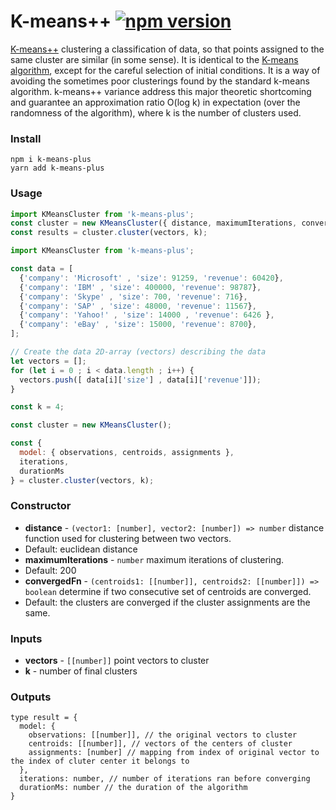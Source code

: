 # K-means++ [![npm version](https://badge.fury.io/js/k-means-plus.svg)](https://badge.fury.io/js/k-means-plus)
[K-means++](https://en.wikipedia.org/wiki/K-means%2B%2B) clustering a classification of data, so that points assigned to the same cluster are similar (in some sense). It is identical to the [K-means algorithm](https://en.wikipedia.org/wiki/K-means_clustering), except for the careful selection of initial conditions. It is a way of avoiding the sometimes poor clusterings found by the standard k-means algorithm. k-means++ variance address this major theoretic shortcoming and guarantee an approximation ratio O(log k) in expectation (over the randomness of the algorithm), where k is the number of clusters used.

### Install
```
npm i k-means-plus
yarn add k-means-plus
```
### Usage
```javascript
import KMeansCluster from 'k-means-plus';
const cluster = new KMeansCluster({ distance, maximumIterations, convergedFn });
const results = cluster.cluster(vectors, k);
```
```javascript
import KMeansCluster from 'k-means-plus';

const data = [
  {'company': 'Microsoft' , 'size': 91259, 'revenue': 60420},
  {'company': 'IBM' , 'size': 400000, 'revenue': 98787},
  {'company': 'Skype' , 'size': 700, 'revenue': 716},
  {'company': 'SAP' , 'size': 48000, 'revenue': 11567},
  {'company': 'Yahoo!' , 'size': 14000 , 'revenue': 6426 },
  {'company': 'eBay' , 'size': 15000, 'revenue': 8700},
];

// Create the data 2D-array (vectors) describing the data
let vectors = [];
for (let i = 0 ; i < data.length ; i++) {
  vectors.push([ data[i]['size'] , data[i]['revenue']]);
}

const k = 4;

const cluster = new KMeansCluster();

const {
  model: { observations, centroids, assignments },
  iterations,
  durationMs
} = cluster.cluster(vectors, k);
```

### Constructor
 - **distance**  - `(vector1: [number], vector2: [number]) => number` distance function used for clustering between two vectors. 
  - Default: euclidean distance
 - **maximumIterations** - `number` maximum iterations of clustering. 
  - Default: 200
 - **convergedFn** - `(centroids1: [[number]], centroids2: [[number]]) => boolean` determine if two consecutive set of centroids are converged. 
  - Default: the clusters are converged if the cluster assignments are the same.

### Inputs
 - **vectors**  - `[[number]]` point vectors to cluster 
 - **k** - number of final clusters

### Outputs
```flow js
type result = {
  model: {
    observations: [[number]], // the original vectors to cluster
    centroids: [[number]], // vectors of the centers of cluster
    assignments: [number] // mapping from index of original vector to the index of cluter center it belongs to
  },
  iterations: number, // number of iterations ran before converging
  durationMs: number // the duration of the algorithm
}
```
